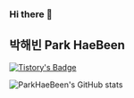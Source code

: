 ### Hi there 👋

## 박해빈 Park HaeBeen

[![Tistory's Badge](https://github-readme-tistory-card.vercel.app/api/badge?name={ParkHaeBeen})](https://haebing.tistory.com/)



![ParkHaeBeen's GitHub stats](https://github-readme-stats.vercel.app/api?username=ParkHaeBeen&show_icons=true&theme=radical)


